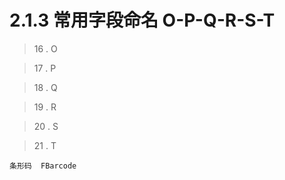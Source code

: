 # 2.1.3 常用字段命名 O-P-Q-R-S-T

> 16 . O

> 17 . P

> 18 . Q

> 19 . R

> 20 . S

> 21 . T

    条形码  FBarcode  

